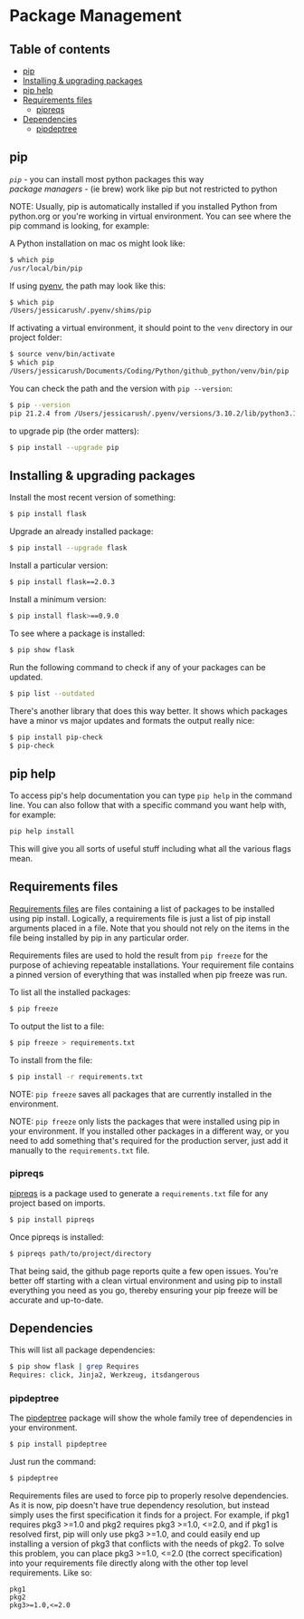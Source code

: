 # Package Management

## Table of contents

<!-- toc -->

- [pip](#pip)
- [Installing & upgrading packages](#installing--upgrading-packages)
- [pip help](#pip-help)
- [Requirements files](#requirements-files)
  * [pipreqs](#pipreqs)
- [Dependencies](#dependencies)
  * [pipdeptree](#pipdeptree)

<!-- tocstop -->

## pip

*`pip`* - you can install most python packages this way  
*package managers* - (ie brew) work like pip but not restricted to python

NOTE: Usually, pip is automatically installed if you installed Python from python.org or you're working in virtual environment. You can see where the pip command is looking, for example: 

A Python installation on mac os might look like:

```bash
$ which pip
/usr/local/bin/pip
```

If using [pyenv](https://github.com/pyenv/pyenv), the path may look like this:

```bash
$ which pip
/Users/jessicarush/.pyenv/shims/pip
```

If activating a virtual environment, it should point to the `venv` directory in our project folder:

```bash
$ source venv/bin/activate
$ which pip
/Users/jessicarush/Documents/Coding/Python/github_python/venv/bin/pip
```

You can check the path and the version with `pip --version`:

```bash
$ pip --version
pip 21.2.4 from /Users/jessicarush/.pyenv/versions/3.10.2/lib/python3.10/site-packages/pip (python 3.10)
```

to upgrade pip (the order matters):

```bash
$ pip install --upgrade pip
```


## Installing & upgrading packages

Install the most recent version of something:

```bash
$ pip install flask
```

Upgrade an already installed package:

```bash
$ pip install --upgrade flask
```

Install a particular version:

```bash
$ pip install flask==2.0.3
```

Install a minimum version:

```bash
$ pip install flask>==0.9.0
```

To see where a package is installed:

```bash
$ pip show flask
```

Run the following command to check if any of your packages can be updated.

```bash
$ pip list --outdated
```

There's another library that does this way better. It shows which packages have a minor vs major updates and formats the output really nice:

```bash
$ pip install pip-check
$ pip-check
```


## pip help

To access pip's help documentation you can type `pip help` in the command line. You can also follow that with a specific command you want help with, for example:

```bash
pip help install
```

This will give you all sorts of useful stuff including what all the various flags mean.


## Requirements files

[Requirements files](https://pip.pypa.io/en/latest/user_guide/#requirements-files) are files containing a list of packages to be installed using pip install. Logically, a requirements file is just a list of pip install arguments placed in a file. Note that you should not rely on the items in the file being installed by pip in any particular order.

Requirements files are used to hold the result from `pip freeze` for the purpose of achieving repeatable installations. Your requirement file contains a pinned version of everything that was installed when pip freeze was run.

To list all the installed packages:

```bash
$ pip freeze
```

To output the list to a file:

```bash
$ pip freeze > requirements.txt
```

To install from the file:

```bash
$ pip install -r requirements.txt
```

NOTE: `pip freeze` saves all packages that are currently installed in the environment.

NOTE: `pip freeze` only lists the packages that were installed using pip in your environment. If you installed other packages in a different way, or you need to add something that's required for the production server, just add it manually to the `requirements.txt` file.

### pipreqs

[pipreqs](https://github.com/bndr/pipreqs) is a package used to generate a `requirements.txt` file for any project based on imports.

```bash
$ pip install pipreqs
```

Once pipreqs is installed:

```bash
$ pipreqs path/to/project/directory
```

That being said, the github page reports quite a few open issues. You're better off starting with a clean virtual environment and using pip to install everything you need as you go, thereby ensuring your pip freeze will be accurate and up-to-date.


## Dependencies

This will list all package dependencies:

```bash
$ pip show flask | grep Requires
Requires: click, Jinja2, Werkzeug, itsdangerous
```

### pipdeptree

The [pipdeptree](https://github.com/naiquevin/pipdeptree) package will show the whole family tree of dependencies in your environment.

```bash
$ pip install pipdeptree
```

Just run the command:

```bash
$ pipdeptree
```

Requirements files are used to force pip to properly resolve dependencies. As it is now, pip doesn't have true dependency resolution, but instead simply uses the first specification it finds for a project. For example, if pkg1 requires pkg3 >=1.0 and pkg2 requires pkg3 >=1.0, <=2.0, and if pkg1 is resolved first, pip will only use pkg3 >=1.0, and could easily end up installing a version of pkg3 that conflicts with the needs of pkg2. To solve this problem, you can place pkg3 >=1.0, <=2.0 (the correct specification) into your requirements file directly along with the other top level requirements. Like so:

```text
pkg1
pkg2
pkg3>=1.0,<=2.0
```
